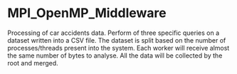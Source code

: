 # MPI_OpenMP_Middleware
Processing of car accidents data. 
Perform of three specific queries on a dataset written into a CSV file. 
The dataset is split based on the number of processes/threads present into the system. 
Each worker will receive almost the same number of bytes to analyse. 
All the data will be collected by the root and merged.
